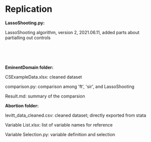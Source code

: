 # Replication

**LassoShooting.py:** 

LassoShooting algorithm, version 2, 2021.06.11, added parts about partialling out controls

</br>
</br>
</br>

**EminentDomain folder:**
  
  CSExampleData.xlsx: cleaned dataset
  
  comparison.py: comparison among 'ft', 'sir', and LassoShooting
  
  Result.md: summary of the comparsion  

  
  

**Abortion folder:**
  
  levitt_data_cleaned.csv: cleaned dataset; directly exported from stata
  
  Variable List.xlsx: list of variable names for reference
  
  Variable Selection.py: variable definition and selection
